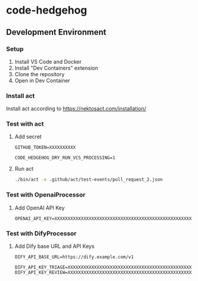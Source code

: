 # code-hedgehog

## Development Environment

### Setup
1. Install VS Code and Docker
2. Install "Dev Containers" extension
3. Clone the repository
4. Open in Dev Container

### Install act

Install act according to https://nektosact.com/installation/


### Test with act

1. Add secret
    
    ```.act.secrets
    GITHUB_TOKEN=XXXXXXXXXX
    ```

    ```.act.env
    CODE_HEDGEHOG_DRY_RUN_VCS_PROCESSING=1
    ```

1. Run act
    
    ```bash
    ./bin/act -e .github/act/test-events/pull_request_2.json
    ```

### Test with OpenaiProcessor

1. Add OpenAI API Key

    ```.act.secrets
    OPENAI_API_KEY=XXXXXXXXXXXXXXXXXXXXXXXXXXXXXXXXXXXXXXXXXXXXXXXXXXXXXXXXXXX
    ```

### Test with DifyProcessor

1. Add Dify base URL and API Keys

    ```.act.env
    DIFY_API_BASE_URL=https://dify.example.com/v1
    ```

    ```.act.secrets
    DIFY_API_KEY_TRIAGE=XXXXXXXXXXXXXXXXXXXXXXXXXXXXXXXXXXXXXXXXXXXXXXXXXXXXXXXXXXX
    DIFY_API_KEY_REVIEW=XXXXXXXXXXXXXXXXXXXXXXXXXXXXXXXXXXXXXXXXXXXXXXXXXXXXXXXXXXX
    ```

